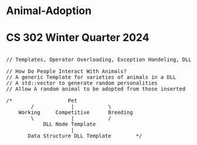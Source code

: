 # Animal-Adoption
# CS 302 Winter Quarter 2024

<pre> 
// Templates, Operator Overloading, Exception Handeling, DLL, std::Vector

// How Do People Interact With Animals?
// A generic Template for varieties of animals in a DLL
// A std::vector to generate random personalities
// Allow A random animal to be adopted from those inserted

/*                  Pet
        /            |           \
    Working     Competitive      Breeding
        \            |           /
            DLL Node Template
                     |
       Data Structure DLL Template        */
</pre>
